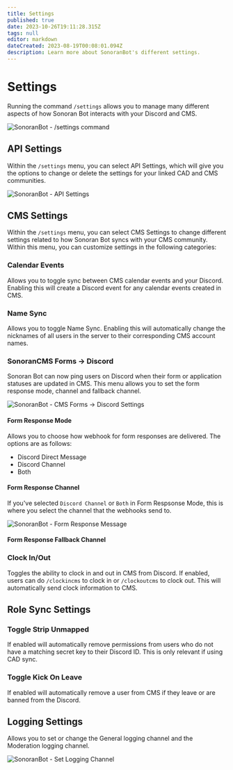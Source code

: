 ```yaml
---
title: Settings
published: true
date: 2023-10-26T19:11:28.315Z
tags: null
editor: markdown
dateCreated: 2023-08-19T00:08:01.094Z
description: Learn more about SonoranBot's different settings.
---
```


# Settings

Running the command `/settings` allows you to manage many different aspects of how Sonoran Bot interacts with your Discord and CMS.

![SonoranBot - /settings command](../getting-started/settings/bot\_settings.png)

## API Settings <a href="#api-settings" id="api-settings"></a>

Within the `/settings` menu, you can select API Settings, which will give you the options to change or delete the settings for your linked CAD and CMS communities.

![SonoranBot - API Settings](../getting-started/settings/bot\_apisettings.png)

## CMS Settings <a href="#cms-settings" id="cms-settings"></a>

Within the `/settings` menu, you can select CMS Settings to change different settings related to how Sonoran Bot syncs with your CMS community. Within this menu, you can customize settings in the following categories:

### Calendar Events <a href="#calendarevents-settings" id="calendarevents-settings"></a>

Allows you to toggle sync between CMS calendar events and your Discord. Enabling this will create a Discord event for any calendar events created in CMS.

### Name Sync <a href="#namesync-settings" id="namesync-settings"></a>

Allows you to toggle Name Sync. Enabling this will automatically change the nicknames of all users in the server to their corresponding CMS account names.

### SonoranCMS Forms -> Discord <a href="#cmsforms-settings" id="cmsforms-settings"></a>

Sonoran Bot can now ping users on Discord when their form or application statuses are updated in CMS. This menu allows you to set the form response mode, channel and fallback channel.

![SonoranBot - CMS Forms -> Discord Settings](../../.gitbook/assets/Bot\_CMSFormsDiscord.png)

#### Form Response Mode

Allows you to choose how webhook for form responses are delivered. The options are as follows:

* Discord Direct Message
* Discord Channel
* Both

#### Form Response Channel

If you've selected `Discord Channel` or `Both` in Form Respsonse Mode, this is where you select the channel that the webhooks send to.

![SonoranBot - Form Response Message](../getting-started/settings/bot\_formresponsemsg.png)

#### Form Response Fallback Channel

### Clock In/Out <a href="#cmsclock-settings" id="cmsclock-settings"></a>

Toggles the ability to clock in and out in CMS from Discord. If enabled, users can do `/clockincms` to clock in or `/clockoutcms` to clock out. This will automatically send clock information to CMS.

## Role Sync Settings <a href="#role-sync-settings" id="role-sync-settings"></a>

### Toggle Strip Unmapped

If enabled will automatically remove permissions from users who do not have a matching secret key to their Discord ID. This is only relevant if using CAD sync.

### Toggle Kick On Leave

If enabled will automatically remove a user from CMS if they leave or are banned from the Discord.

## Logging Settings <a href="#logging-settings" id="logging-settings"></a>

Allows you to set or change the General logging channel and the Moderation logging channel.

![SonoranBot - Set Logging Channel](../getting-started/settings/moderation/bot\_setloggingchannel.png)
